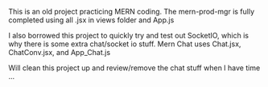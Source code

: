This is an old project practicing MERN coding.
The mern-prod-mgr is fully completed using all .jsx in views folder and App.js

I also borrowed this project to quickly try and test out SocketIO, which is why there is some extra chat/socket io stuff.
Mern Chat uses Chat.jsx, ChatConv.jsx, and App_Chat.js

Will clean this project up and review/remove the chat stuff when I have time ...

